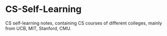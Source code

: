 # CS-Self-Learning
CS self-learning notes, containing CS courses of different colleges, mainly from UCB, MIT, Stanford, CMU.
